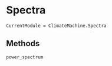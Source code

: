 # Spectra

```@meta
CurrentModule = ClimateMachine.Spectra
```

## Methods

```@docs
power_spectrum
```
